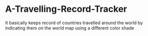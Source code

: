 # A-Travelling-Record-Tracker
It basically keeps record of countries travelled around the world by indicating them on the world map using a different color shade
